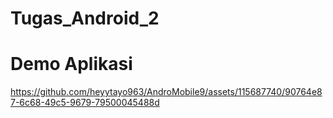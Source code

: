 # Tugas_Android_2

# Demo Aplikasi
https://github.com/heyytayo963/AndroMobile9/assets/115687740/90764e87-6c68-49c5-9679-79500045488d











